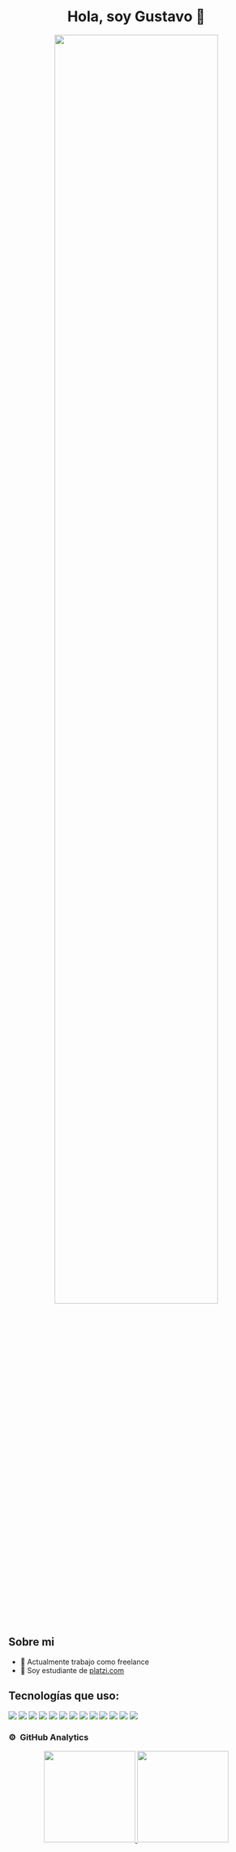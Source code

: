 

<div align="center">
<h1 align="center">Hola, soy Gustavo 👋</h1>
</div>

<div align="center">
<img src="https://github.com/tartuzet/tartuzet/assets/20690869/7add290a-250e-41dd-9b4c-8525d1b475dd"  width="80%" >
</div>


## Sobre mi

- 🔭 Actualmente trabajo como freelance
- 🌱 Soy estudiante de [platzi.com](https://platzi.com)


## Tecnologías que uso:

![](https://img.shields.io/badge/React_Native-20232A?style=for-the-badge&logo=react&logoColor=61DAFB)
![](https://img.shields.io/badge/JavaScript-F7DF1E.svg?style=for-the-badge&logo=JavaScript&logoColor=black)
![](https://img.shields.io/badge/PHP-777BB4?style=for-the-badge&logo=php&logoColor=white)
![](https://img.shields.io/badge/Python-3776AB.svg?style=for-the-badge&logo=Python&logoColor=white)
![](https://img.shields.io/badge/MySQL-005C84?style=for-the-badge&logo=mysql&logoColor=white)
![](https://img.shields.io/badge/Node%20js-339933?style=for-the-badge&logo=nodedotjs&logoColor=white)
![](https://img.shields.io/badge/PostgreSQL-4169E1.svg?style=for-the-badge&logo=PostgreSQL&logoColor=white)
![](https://img.shields.io/badge/Digital_Ocean-0080FF?style=for-the-badge&logo=DigitalOcean&logoColor=white)
![](https://img.shields.io/badge/Expo-1B1F23?style=for-the-badge&logo=expo&logoColor=white)
![](https://img.shields.io/badge/firebase-ffca28?style=for-the-badge&logo=firebase&logoColor=black)
![](https://img.shields.io/badge/VSCode-0078D4?style=for-the-badge&logo=visual%20studio%20code&logoColor=white)
![](https://img.shields.io/badge/Odoo-714B67.svg?style=for-the-badge&logo=Odoo&logoColor=white)
![](https://img.shields.io/badge/React-61DAFB.svg?style=for-the-badge&logo=React&logoColor=black)


 
### ⚙️ &nbsp;GitHub Analytics

<p align="center">
<a href="https://github.com/tartuzet">
  <img height="180em" src="https://github-readme-stats-eight-theta.vercel.app/api?username=tartuzet&show_icons=true&theme=algolia&include_all_commits=true&count_private=true"/>
  <img height="180em" src="https://github-readme-stats-eight-theta.vercel.app/api/top-langs/?username=tartuzet&layout=compact&langs_count=8&theme=algolia"/>
</a>
</p>
